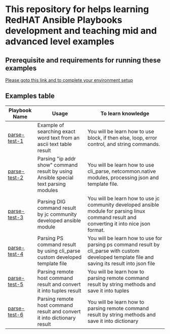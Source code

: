 # This repository for helps learning RedHAT Ansible Playbooks development and teaching mid and advanced level examples

## Prerequisite and requirements for running these examples

[Please goto this link and to complete your environment setup](https://github.com/baasandorj/playbooks/blob/master/module_utils/README.md)

## Examples table

|Playbook Name|Usage|To learn knowledge|
|---|---|---|
|[parse-test-1](https://github.com/baasandorj/playbooks/blob/master/parse-test-1.yaml)|Example of searching exact word text from an ascii text table result|You will be learn how to use block, if then else, loop, error control, and string commands.|
|[parse-test-2](https://github.com/baasandorj/playbooks/blob/master/parse-test-2.yaml)|Parsing "ip addr show" command result by using Ansible special text parsing modules|You will be learn how to use cli_parse, netcommon.native modules, processing json and template file.|
|[parse-test-3](https://github.com/baasandorj/playbooks/blob/master/parse-test-3.yaml)|Parsing DIG command result by jc community developed ansible module|You will be learn how to use jc community developed ansible module for parsing linux command result and converting it into nice json format.|
|[parse-test-4](https://github.com/baasandorj/playbooks/blob/master/parse-test-4.yaml)|Parsing PS command result by using cli_parse custom developed template file|You will be learn how to use for parsing ps command result by cli_parse with custom developed template file and saving its result into json file|
|[parse-test-5](https://github.com/baasandorj/playbooks/blob/master/parse-test-5.yaml)|Parsing remote host command result and convert it into tuples result|You will be learn how to parsing remote command result by string methods and save it into tuples|
|[parse-test-6](https://github.com/baasandorj/playbooks/blob/master/parse-test-6.yaml)|Parsing remote host command result and convert it into dictionary result|You will be learn how to parsing remote command result by string methods and save it into dictionary|
